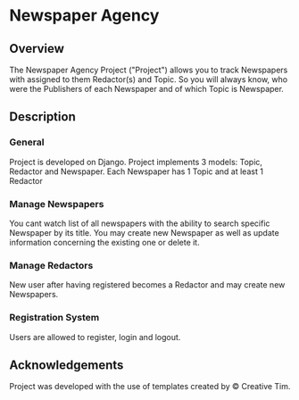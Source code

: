 # Newspaper Agency

## Overview
The Newspaper Agency Project ("Project") allows you to track Newspapers with assigned to them Redactor(s) and Topic. 
So you will always know, who were the Publishers of each Newspaper and of which Topic is Newspaper.


## Description

### General
Project is developed on Django.
Project implements 3 models: Topic, Redactor and Newspaper.
Each Newspaper has 1 Topic and at least 1 Redactor

### Manage Newspapers
You cant watch list of all newspapers with the ability to search specific Newspaper by its title.
You may create new Newspaper as well as update information concerning the existing one or delete it.

### Manage Redactors
New user after having registered becomes a Redactor and may create new Newspapers.

### Registration System
Users are allowed to register, login and logout.


##  Acknowledgements
Project was developed with the use of templates created by © Creative Tim.
